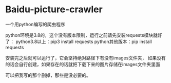 # Baidu-picture-crawler
一个用python编写的爬虫程序

python环境是3.8的，这个没有版本限制，运行之前请先安装requests模块就好了：
python3.8以上：pip3 install requests
python其他版本：pip install requests

安装完之后就可以运行了，它会坚持绝对路径下有没有images文件夹，
如果没有的话会自行创建，如果存在的话就把下载下来的图片存储在images文件夹里面

可以把我写的那个删掉，那些是没必要的。
